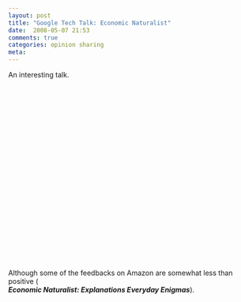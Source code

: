 ```yaml
---
layout: post
title: "Google Tech Talk: Economic Naturalist"
date:  2008-05-07 21:53
comments: true
categories: opinion sharing
meta: 
---
```

An interesting talk.<br /><br /><object height="350" width="425"><param name="movie" value="http://www.youtube.com/v/QalNVxeIKEE"><param name="wmode" value="transparent"><embed src="http://www.youtube.com/v/QalNVxeIKEE" type="application/x-shockwave-flash" wmode="transparent" height="350" width="425"></embed></object><br /><br />Although some of the feedbacks on Amazon are somewhat less than positive ( <br /><a style="font-style: italic; font-weight: bold;" type="amzn" asin="046500217X">Economic Naturalist: Explanations Everyday Enigmas</a>).
